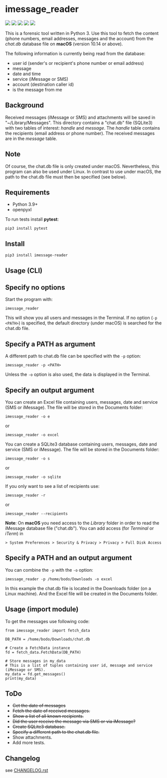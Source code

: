 # imessage_reader

![](img/license-MIT-green.svg) ![](img/python-3.9-blue.svg) ![](https://img.shields.io/github/last-commit/niftycode/imessage_reader.svg?style=flat) ![](https://img.shields.io/github/issues/niftycode/imessage_reader.svg?style=flat)  ![](https://img.shields.io/pypi/v/imessage_reader)

This is a forensic tool written in Python 3. Use this tool to fetch the content (phone numbers, email addresses, messages and the account) from the *chat.db* database file on **macOS** (version 10.14 or above).

The following information is currently being read from the database:

* user id (sender's or recipient's phone number or email address)
* message
* date and time
* service (iMessage or SMS)
* account (destination caller id)
* is the message from me

## Background

Received messages (iMessage or SMS) and attachments will be saved in "~/Library/Messages". This directory contains a "chat.db" file (SQLite3) with two tables of interest: *handle* and *message*. The *handle* table contains the recipients (email address or phone number). The received messages are in the *message* table.

## Note

Of course, the chat.db file is only created under macOS. Nevertheless, this program can also be used under Linux. In contrast to use under macOS, the path to the chat.db file must then be specified (see below).

## Requirements

* Python 3.9+
* openpyxl

To run tests install **pytest**:

    pip3 install pytest

## Install

    pip3 install imessage-reader

## Usage (CLI)

## Specify no options

Start the program with:

    imessage_reader

This will show you all users and messages in the Terminal. If no option (`-p <PATH>`) is specified, the default directory (under macOS) is searched for the chat.db file.

## Specify a PATH as argument

A different path to chat.db file can be specified with the `-p` option:

    imessage_reader -p <PATH>

Unless the `-o` option is also used, the data is displayed in the Terminal.

## Specify an output argument

You can create an Excel file containing users, messages, date and service (SMS or iMessage). The file will be stored in the
Documents folder:

    imessage_reader -o e

or

    imessage_reader -o excel

You can create a SQLite3 database containing users, messages, date and service (SMS or iMessage). The file will be stored in the Documents folder:

    imessage_reader -o s

or

    imessage_reader -o sqlite

If you only want to see a list of recipients use:

    imessage_reader -r

or

    imessage_reader --recipients

**Note**: On **macOS** you need access to the *Library* folder in order to read the iMessage database file ("chat.db"). You can add access (for *Terminal* or *iTerm*) in

    > System Preferences > Security & Privacy > Privacy > Full Disk Access

## Specify a PATH and an output argument

You can combine the `-p` with the `-o` option:

    imessage_reader -p /home/bodo/Downloads -o excel

In this example the chat.db file is located in the Downloads folder (on a Linux machine). And the Excel file will be created in the Documents folder.

## Usage (import module)

To get the messages use following code:

    from imessage_reader import fetch_data
    
    DB_PATH = /home/bodo/Downloads/chat.db
    
    # Create a FetchData instance
    fd = fetch_data.FetchData(DB_PATH)

    # Store messages in my_data
    # This is a list of tuples containing user id, message and service (iMessage or SMS).
    my_data = fd.get_messages()
    print(my_data)

## ToDo

* ~~Get the date of messages~~
* ~~Fetch the date of received messages.~~
* ~~Show a list of all known recipients.~~
* ~~Did the user receive the message via SMS or via iMessage?~~
* ~~Create SQLite3 database.~~
* ~~Specify a different path to the chat.db file.~~
* Show attachments.
* Add more tests.

## Changelog

see [CHANGELOG.rst](https://github.com/niftycode/imessage_reader/blob/master/CHANGELOG.rst)
